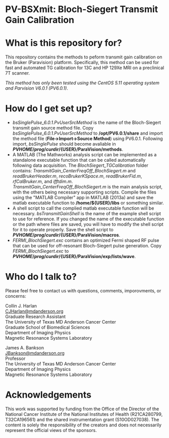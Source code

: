 # PV-BSXmit: Bloch-Siegert Transmit Gain Calibration

# What is this repository for?
This repository contains the methods to peform transmit gain calibration on the Bruker (Paravision) platform. Specifically, this method can be used for fast and automated TG calibration for 13C and HP 129Xe MRI on a preclinical 7T scanner.

*This method has only been tested using the CentOS 5.11 operating system and Parvision V6.0.1 (PV6.0.1)*.

# How do I get set up?
* *bsSinglePulse_6.0.1.PvUserSrcMethod* is the name of the Bloch-Siegert transmit gain source method file. Copy *bsSinglePulse_6.0.1.PvUserSrcMethod* to **/opt/PV6.0.1/share** and import the method file (**File->Import->Source Method**) using PV6.0.1. Following import, *bsSinglePulse* should become avaliable in **${PVHOME}/prog/curdir/${USER}/ParaVision/methods**.
* A MATLAB (The Mathworks) analysis script can be implemented as a standalone executable function that can be called automatically following data acquisition. The *BlochSiegert_TGCalibration* folder contains: *TransmitGain_CenterFreqOff_BlochSiegert.m* and *readBrukerHeader.m*, *recoBrukerKSpace.m*, *readBrukerFid.m*, *rfCalBruker.m*, and *ifftdim.m*. *TransmitGain_CenterFreqOff_BlochSiegert.m* is the main analysis script, with the others being necessary supporting scripts. Compile the files using the "MATLAB Compiler" app in MATLAB (2013a) and save the matlab executable function to **/home/${USER}/libs** or something similar.
* A shell script to call the complied matlab executable function will be necessary. *bsTransmitGainShell* is the name of the example shell script to use for reference. If you changed the name of the executable function or the path where files are saved, you will have to modify the shell script for it to operate properly. Save the shell script to **${PVHOME}/prog/curdir/${USER}/ParaVision/macros**.
* *FERMI_BlochSiegert.exc* contains an optimized Fermi shaped RF pulse that can be used for off-resonant Bloch-Siegert pulse generation. Copy *FERMI_BlochSiegert.exc* to **${PVHOME}/prog/curdir/${USER}/ParaVision/exp/lists/wave**.

# Who do I talk to?
Please feel free to contact us with questions, comments, imporovments, or concerns:

Collin J. Harlan\
CJHarlan@mdanderson.org\
Graduate Research Assistant\
The University of Texas MD Anderson Cancer Center\
Graduate School of Biomedical Sciences\
Department of Imaging Physics\
Magnetic Resonance Systems Laboratory

James A. Bankson\
JBankson@mdanderson.org\
Professor\
The University of Texas MD Anderson Cancer Center\
Department of Imaging Physics\
Magnetic Resonance Systems Laboratory

# Acknowledgements 
This work was supported by funding from the Office of the Director of the National Cancer Institute of the National 
Institutes of Health (R21CA280799, T32CA196561) and the shared instrumentation grant (S10OD027038). The content is solely the responsibility of the 
creators and does not necessarily represent the official views of the sponsors.
